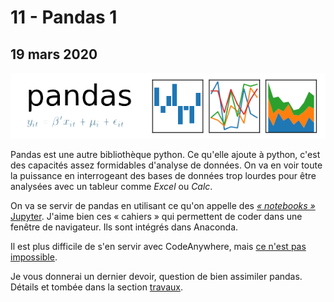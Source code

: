# 11 - Pandas 1

## 19 mars 2020

![](../.gitbook/assets/pandas_logo.png)

Pandas est une autre bibliothèque python. Ce qu'elle ajoute à python, c'est des capacités assez formidables d'analyse de données. On va en voir toute la puissance en interrogeant des bases de données trop lourdes pour être analysées avec un tableur comme _Excel_ ou _Calc_.



On va se servir de pandas en utilisant ce qu'on appelle des [_« notebooks »_ Jupyter](https://jupyter.org/). J'aime bien ces « cahiers » qui permettent de coder dans une fenêtre de navigateur. Ils sont intégrés dans Anaconda.

Il est plus difficile de s'en servir avec CodeAnywhere, mais [ce n'est pas impossible](https://jamesss.io/2016/12/03/how-get-jupyter-notebooks-up-and-running-on-codeanywhere/).

Je vous donnerai un dernier devoir, question de bien assimiler pandas. Détails et tombée dans la section [travaux](https://jhroy.gitbooks.io/edm5240-h2019/content/travaux.html#devoir-3).

